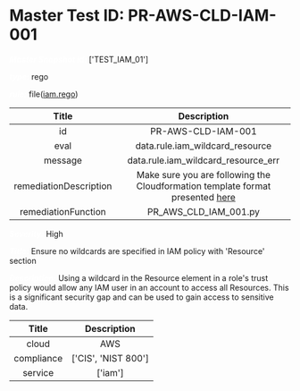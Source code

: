 



# Master Test ID: PR-AWS-CLD-IAM-001


***<font color="white">Master Snapshot Id:</font>*** ['TEST_IAM_01']

***<font color="white">type:</font>*** rego

***<font color="white">rule:</font>*** file([iam.rego])  
  
  
  
  

|Title|Description|
| :---: | :---: |
|id|PR-AWS-CLD-IAM-001|
|eval|data.rule.iam_wildcard_resource|
|message|data.rule.iam_wildcard_resource_err|
|remediationDescription|Make sure you are following the Cloudformation template format presented <a href='https://docs.aws.amazon.com/AWSCloudFormation/latest/UserGuide/aws-resource-iam-policy.html' target='_blank'>here</a>|
|remediationFunction|PR_AWS_CLD_IAM_001.py|


***<font color="white">Severity:</font>*** High

***<font color="white">Title:</font>*** Ensure no wildcards are specified in IAM policy with 'Resource' section

***<font color="white">Description:</font>*** Using a wildcard in the Resource element in a role's trust policy would allow any IAM user in an account to access all Resources. This is a significant security gap and can be used to gain access to sensitive data.  
  
  

|Title|Description|
| :---: | :---: |
|cloud|AWS|
|compliance|['CIS', 'NIST 800']|
|service|['iam']|



[iam.rego]: https://github.com/prancer-io/prancer-compliance-test/tree/master/aws/cloud/iam.rego
